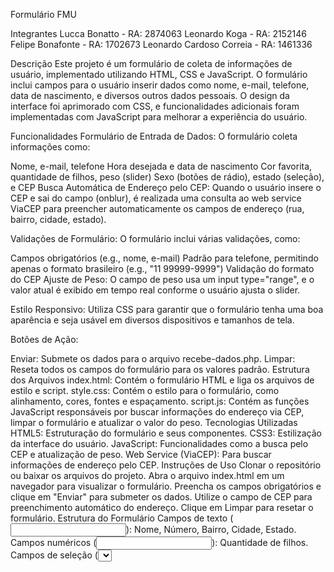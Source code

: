 Formulário FMU

Integrantes
Lucca Bonatto - RA: 2874063
Leonardo Koga - RA: 2152146
Felipe Bonafonte - RA: 1702673
Leonardo Cardoso Correia - RA: 1461336


Descrição
Este projeto é um formulário de coleta de informações de usuário, implementado utilizando HTML, CSS e JavaScript. O formulário inclui campos para o usuário inserir dados como nome, e-mail, telefone, data de nascimento, e diversos outros dados pessoais. O design da interface foi aprimorado com CSS, e funcionalidades adicionais foram implementadas com JavaScript para melhorar a experiência do usuário.

Funcionalidades
Formulário de Entrada de Dados: O formulário coleta informações como:

Nome, e-mail, telefone
Hora desejada e data de nascimento
Cor favorita, quantidade de filhos, peso (slider)
Sexo (botões de rádio), estado (seleção), e CEP
Busca Automática de Endereço pelo CEP: Quando o usuário insere o CEP e sai do campo (onblur), é realizada uma consulta ao web service ViaCEP para preencher automaticamente os campos de endereço (rua, bairro, cidade, estado).

Validações de Formulário: O formulário inclui várias validações, como:

Campos obrigatórios (e.g., nome, e-mail)
Padrão para telefone, permitindo apenas o formato brasileiro (e.g., "11 99999-9999")
Validação do formato do CEP
Ajuste de Peso: O campo de peso usa um input type="range", e o valor atual é exibido em tempo real conforme o usuário ajusta o slider.

Estilo Responsivo: Utiliza CSS para garantir que o formulário tenha uma boa aparência e seja usável em diversos dispositivos e tamanhos de tela.

Botões de Ação:

Enviar: Submete os dados para o arquivo recebe-dados.php.
Limpar: Reseta todos os campos do formulário para os valores padrão.
Estrutura dos Arquivos
index.html: Contém o formulário HTML e liga os arquivos de estilo e script.
style.css: Contém o estilo para o formulário, como alinhamento, cores, fontes e espaçamento.
script.js: Contém as funções JavaScript responsáveis por buscar informações do endereço via CEP, limpar o formulário e atualizar o valor do peso.
Tecnologias Utilizadas
HTML5: Estruturação do formulário e seus componentes.
CSS3: Estilização da interface do usuário.
JavaScript: Funcionalidades como a busca pelo CEP e atualização de peso.
Web Service (ViaCEP): Para buscar informações de endereço pelo CEP.
Instruções de Uso
Clonar o repositório ou baixar os arquivos do projeto.
Abra o arquivo index.html em um navegador para visualizar o formulário.
Preencha os campos obrigatórios e clique em "Enviar" para submeter os dados.
Utilize o campo de CEP para preenchimento automático do endereço.
Clique em Limpar para resetar o formulário.
Estrutura do Formulário
Campos de texto (<input type="text">): Nome, Número, Bairro, Cidade, Estado.
Campos numéricos (<input type="number">): Quantidade de filhos.
Campos de seleção (<select>): Estado de residência.
Botões de seleção (<input type="radio">): Sexo.
Caixa de seleção (<input type="checkbox">): Meios de transporte.
Controle deslizante (<input type="range">): Peso.
Áreas de texto (<textarea>): Mensagem adicional.
Observações
Certifique-se de que a máquina onde o projeto está sendo executado tenha acesso à internet para fazer a consulta ao serviço ViaCEP.
O formulário tem estilo responsivo, porém testes adicionais em diferentes dispositivos podem ser necessários para garantir a compatibilidade total.
Melhorias Futuras
Validação do Lado do Servidor: Adicionar validações no recebe-dados.php para assegurar que os dados sejam seguros e corretos.
Estilo Avançado: Utilizar frameworks como Bootstrap para melhorar a responsividade e o estilo.
Implementar API Fetch: Substituir o uso de script externo pela API Fetch para obter os dados de CEP de forma mais moderna e eficiente.
